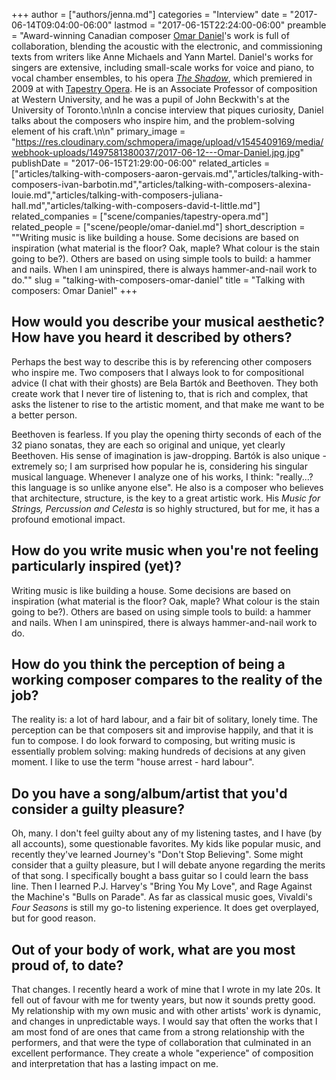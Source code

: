 +++
author = ["authors/jenna.md"]
categories = "Interview"
date = "2017-06-14T09:04:00-06:00"
lastmod = "2017-06-15T22:24:00-06:00"
preamble = "Award-winning Canadian composer [Omar Daniel](/scene/people/omar-daniel/)'s work is full of collaboration, blending the acoustic with the electronic, and commissioning texts from writers like Anne Michaels and Yann Martel. Daniel's works for singers are extensive, including small-scale works for voice and piano, to vocal chamber ensembles, to his opera [*The Shadow*](https://tapestryopera.com/the-shadow-2009/), which premiered in 2009 at with [Tapestry Opera](/scene/companies/tapestry-opera/). He is an Associate Professor of composition at Western University, and he was a pupil of John Beckwith's at the University of Toronto.\n\nIn a concise interview that piques curiosity, Daniel talks about the composers who inspire him, and the problem-solving element of his craft.\n\n"
primary_image = "https://res.cloudinary.com/schmopera/image/upload/v1545409169/media/webhook-uploads/1497581380037/2017-06-12---Omar-Daniel.jpg.jpg"
publishDate = "2017-06-15T21:29:00-06:00"
related_articles = ["articles/talking-with-composers-aaron-gervais.md","articles/talking-with-composers-ivan-barbotin.md","articles/talking-with-composers-alexina-louie.md","articles/talking-with-composers-juliana-hall.md","articles/talking-with-composers-david-t-little.md"]
related_companies = ["scene/companies/tapestry-opera.md"]
related_people = ["scene/people/omar-daniel.md"]
short_description = "&quot;Writing music is like building a house. Some decisions are based on inspiration (what material is the floor? Oak, maple? What colour is the stain going to be?). Others are based on using simple tools to build: a hammer and nails. When I am uninspired, there is always hammer-and-nail work to do.&quot;"
slug = "talking-with-composers-omar-daniel"
title = "Talking with composers: Omar Daniel"
+++

## How would you describe your musical aesthetic? How have you heard it described by others?

Perhaps the best way to describe this is by referencing other composers who inspire me.  Two composers that I always look to for compositional advice (I chat with their ghosts) are Bela Bartók and Beethoven.  They both create work that I never tire of listening to, that is rich and complex, that asks the listener to rise to the artistic moment, and that make me want to be a better person.  

Beethoven is fearless.  If you play the opening thirty seconds of each of the 32 piano sonatas, they are each so original and unique, yet clearly Beethoven.  His sense of imagination is jaw-dropping.  Bartók is also unique - extremely so;  I am surprised how popular he is, considering his singular musical language.  Whenever I analyze one of his works, I think: "really...? this language is so unlike anyone else".  He also is a composer who believes that architecture, structure, is the key to a great artistic work.  His *Music for Strings, Percussion and Celesta* is so highly structured, but for me, it has a profound emotional impact.

## How do you write music when you're not feeling particularly inspired (yet)?

Writing music is like building a house.  Some decisions are based on inspiration (what material is the floor?  Oak, maple? What colour is the stain going to be?).   Others are based on using simple tools to build:  a hammer and nails.  When I am uninspired, there is always hammer-and-nail work to do.

## How do you think the perception of being a working composer compares to the reality of the job?

The reality is: a lot of hard labour, and a fair bit of solitary, lonely time.  The perception can be that composers sit and improvise happily, and that it is fun to compose.  I do look forward to composing, but writing music is essentially problem solving:  making hundreds of decisions at any given moment. I like to use the term "house arrest - hard labour".

## Do you have a song/album/artist that you'd consider a guilty pleasure?

Oh, many. I don't feel guilty about any of my listening tastes, and I have (by all accounts), some questionable favorites.  My kids like popular music, and recently they've learned Journey's "Don't Stop Believing".  Some might consider that a guilty pleasure, but I will debate anyone regarding the merits of that song.  I specifically bought a bass guitar so I could learn the bass line. Then I learned P.J. Harvey's "Bring You My Love", and Rage Against the Machine's "Bulls on Parade".  As far as classical music goes, Vivaldi's *Four Seasons* is still my go-to listening experience.  It does get overplayed, but for good reason.  

## Out of your body of work, what are you most proud of, to date?

That changes.  I recently heard a work of mine that I wrote in my late 20s.  It fell out of favour with me for twenty years, but now it sounds pretty good.  My relationship with my own music and with other artists' work is dynamic, and changes in unpredictable ways.  I would say that often the works that I am most fond of are ones that came from a strong relationship with the performers, and that were the type of collaboration that culminated in an excellent performance.  They create a whole "experience" of composition and interpretation that has a lasting impact on me.
